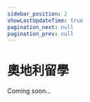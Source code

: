 ```yaml
---
sidebar_position: 2
showLastUpdateTime: true
pagination_next: null
pagination_prev: null
---
```


# 奧地利留學

Coming soon...